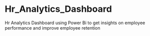 # Hr_Analytics_Dashboard
Hr Analytics Dashboard using Power Bi to get insights on employee performance and improve employee retention
